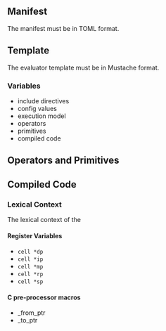 ## Manifest

The manifest must be in TOML format.

## Template

The evaluator template must be in Mustache format.

### Variables

* include directives
* config values
* execution model
* operators
* primitives
* compiled code


## Operators and Primitives

## Compiled Code


### Lexical Context

The lexical context of the

#### Register Variables

* `cell *dp`
* `cell *ip`
* `cell *mp`
* `cell *rp`
* `cell *sp`

#### C pre-processor macros

* _from_ptr
* _to_ptr
